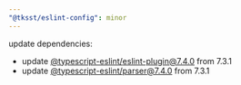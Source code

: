```yaml
---
"@tksst/eslint-config": minor
---
```


update dependencies:

- update [@typescript-eslint/eslint-plugin@7.4.0](https://github.com/typescript-eslint/typescript-eslint/releases/tag/v7.4.0) from 7.3.1
- update [@typescript-eslint/parser@7.4.0](https://github.com/typescript-eslint/typescript-eslint/releases/tag/v7.4.0) from 7.3.1
